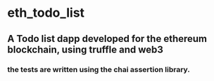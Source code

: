 # eth_todo_list

## A Todo list dapp developed for the ethereum blockchain, using truffle and web3

### the tests are written using the chai assertion library.

